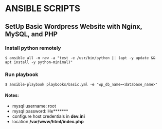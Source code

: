 # ANSIBLE SCRIPTS
## SetUp Basic Wordpress Website with Nginx, MySQL, and PHP

### Install python remotely
 `$ ansible all -m raw -a "test -e /usr/bin/python || (apt -y update && apt install -y python-minimal)"`
### Run playbook
 `$ ansible-playbook playbooks/basic.yml -e "wp_db_name=<database_name>"`
#### Notes:
 - mysql username: root
 - mysql password: He\*\*\*\*\*\*\*
 - configure host credentials in **dev.ini**
 - location **/var/www/html/index.php**
